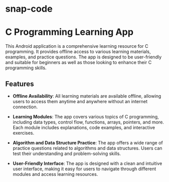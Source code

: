 # snap-code
# C Programming Learning App

This Android application is a comprehensive learning resource for C programming. It provides offline access to various learning materials, examples, and practice questions. The app is designed to be user-friendly and suitable for beginners as well as those looking to enhance their C programming skills.

## Features

- **Offline Availability**: All learning materials are available offline, allowing users to access them anytime and anywhere without an internet connection.

- **Learning Modules**: The app covers various topics of C programming, including data types, control flow, functions, arrays, pointers, and more. Each module includes explanations, code examples, and interactive exercises.

- **Algorithm and Data Structure Practice**: The app offers a wide range of practice questions related to algorithms and data structures. Users can test their understanding and problem-solving skills.

- **User-Friendly Interface**: The app is designed with a clean and intuitive user interface, making it easy for users to navigate through different modules and access learning resources.

